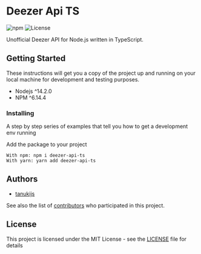 # Deezer Api TS

![npm](https://img.shields.io/npm/v/deezer-api-ts?style=flat-square) 
![License](https://img.shields.io/github/license/tanukijs/deezer-api-ts?style=flat-square)

Unofficial Deezer API for Node.js written in TypeScript.

## Getting Started

These instructions will get you a copy of the project up and running on your local machine for development and testing purposes.

-   Nodejs ^14.2.0
-   NPM ^6.14.4

### Installing

A step by step series of examples that tell you how to get a development env running

Add the package to your project

```
With npm: npm i deezer-api-ts
With yarn: yarn add deezer-api-ts
```

## Authors

- [tanukijs](https://github.com/tanukijs)

See also the list of [contributors](https://github.com/Muurilo/deezer-api-ts/contributors) who participated in this project.

## License

This project is licensed under the MIT License - see the [LICENSE](LICENSE) file for details